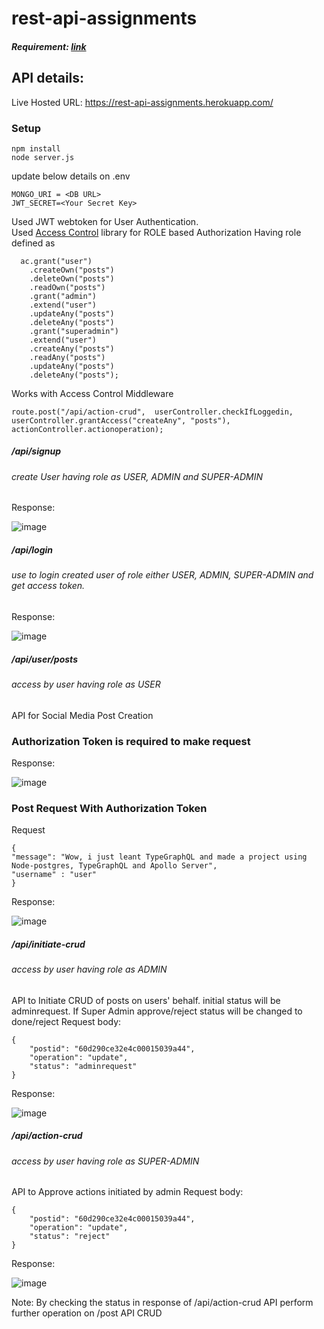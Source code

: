 # rest-api-assignments
##### Requirement: [link](https://www.notion.so/Backend-Assignment-eac47d2e6e7544e2ac98d8ba117efd02)

## API details:
Live Hosted URL: https://rest-api-assignments.herokuapp.com/
### Setup
```
npm install
node server.js
```

update below details on .env
```
MONGO_URI = <DB URL>
JWT_SECRET=<Your Secret Key>
```


Used JWT webtoken for User Authentication. \
Used [Access Control](https://www.npmjs.com/package/accesscontrol) library for ROLE based Authorization
Having role defined as 
```
  ac.grant("user")
    .createOwn("posts")
    .deleteOwn("posts")
    .readOwn("posts")
    .grant("admin")
    .extend("user")
    .updateAny("posts")
    .deleteAny("posts")    
    .grant("superadmin")
    .extend("user")
    .createAny("posts")
    .readAny("posts")
    .updateAny("posts")
    .deleteAny("posts");
  ```  
Works with Access Control Middleware
```
route.post("/api/action-crud",  userController.checkIfLoggedin,
userController.grantAccess("createAny", "posts"), actionController.actionoperation);

```
##### /api/signup
###### create User having role as USER, ADMIN and SUPER-ADMIN
Response:

![image](https://user-images.githubusercontent.com/44355278/122188261-6b4ffb80-cead-11eb-850d-0454b35b88ae.png)


##### /api/login
###### use to login created user of role either USER, ADMIN, SUPER-ADMIN and get access token. 
Response:

![image](https://user-images.githubusercontent.com/44355278/122188338-7c990800-cead-11eb-9e3c-fdd524152d7e.png)

##### /api/user/posts
###### access by user having role as USER
API for Social Media Post Creation

### Authorization Token is required to make request
Response:

![image](https://user-images.githubusercontent.com/44355278/122185450-bc122500-ceaa-11eb-8382-83f457e784ab.png)


### Post Request With Authorization Token
Request
```
{
"message": "Wow, i just leant TypeGraphQL and made a project using Node-postgres, TypeGraphQL and Apollo Server",
"username" : "user"
}
```
Response:

![image](https://user-images.githubusercontent.com/44355278/123022721-d80a4f00-d3f3-11eb-9ef1-741f42bcca4a.png)

##### /api/initiate-crud
###### access by user having role as ADMIN
API to Initiate CRUD of posts on users' behalf. initial status  will be adminrequest. If Super Admin approve/reject status will be changed to done/reject
Request body:
```
{
    "postid": "60d290ce32e4c00015039a44",
    "operation": "update",
    "status": "adminrequest"
}
```
Response:

![image](https://user-images.githubusercontent.com/44355278/123045666-cb4c2200-d418-11eb-9306-10ad9552bbdb.png)


##### /api/action-crud
###### access by user having role as SUPER-ADMIN
API to Approve actions initiated by admin
Request body:
```
{
    "postid": "60d290ce32e4c00015039a44",
    "operation": "update",
    "status": "reject"
}
```
Response:

![image](https://user-images.githubusercontent.com/44355278/123045847-064e5580-d419-11eb-9fab-2e84b0a1972f.png)


Note:
By checking the status in response of /api/action-crud API perform further operation on /post API CRUD
